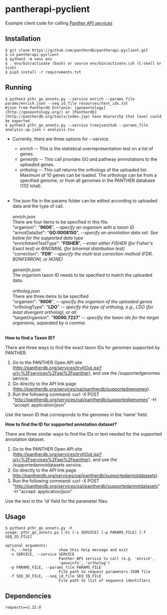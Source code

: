 # pantherapi-pyclient
Example client code for calling [Panther API services](http://pantherdb.org/services/tryItOut.jsp?url=%2Fservices%2Fapi%2Fpanther)

## Installation
```
$ git clone https://github.com/pantherdb/pantherapi-pyclient.git
$ cd pantherapi-pyclient
$ python3 -m venv env
$ . env/bin/activate (bash) or source env/bin/activate.csh (C-shell or tcsh)
$ pip3 install -r requirements.txt
```

## Running
```
$ python3 pthr_go_annots.py --service enrich --params_file params/enrich.json --seq_id_file resources/test_ids.txt
#json from Pantherdb Entrance: [geneontology](http://geneontology.org/) or [Pantherdb](http://pantherdb.org/tools/index.jsp) have Hierarchy that level could be exported
$ python3 pthr_go_annots.py --service treejson2tab --params_file analysis.up.json > analysis.tsv
```
- Currently, there are three options for --service.
  - _enrich_ -- This is the statistical overrepresentation test on a list of genes.
  - _geneinfo_ -- This call provides GO and pathway annnotations to the uploaded genes.
  - _ortholog_ -- This call returns the orthologs of the uploaded list. Maximum of 10 genes can be loaded. The orthologs can be from a specified genome, or from all genomes in the PANTHER database (132 total).<br><br>


- The json file in the params folder can be edited according to uploaded data and the type of call.<br><br>
_enrich.json_  <br>
There are four items to be specified in this file.<br>
"organism": "**9606**",    _--specify an organism with a taxon ID_ <br>
"annotDataSet": "**GO:0008150**", _--specify an annotation data set. See below for the supported data type_ <br>
"enrichmentTestType": "**FISHER**", _--enter either FISHER (for Fisher's Exact test) or BINOMIAL (for binomial distribution test)_ <br>
"correction": "**FDR**" _--specify the multi test correction method (FDR, BONFERRONI, or NONE)_ <br><br>
_geneinfo.json_<br>
The organism taxon ID needs to be specified to match the uploaded data.<br><br>
_ortholog.json_<br>
There are three items to be specified <br>
"organism": "**9606**", _-- specify the organism of the uploaded genes_ <br>
"orthologType": "**LDO**" _-- specify the type of ortholog, e.g., LDO (for least divergent ortholog), or all._ <br>
"targetOrganism": “**10090**,**7227**” _-- specifiy the taxon ids for the target organisms, separated by a comma._<br><br>

**How to find a Taxon ID?**

There are three ways to find the exact taxon IDs for genomes supported by PANTHER. 

1. Go to the PANTHER Open API site (http://pantherdb.org/services/tryItOut.jsp?url=%2Fservices%2Fapi%2Fpanther), and use the /supportedgenomes service.
2. Go directly to the API link page (http://pantherdb.org/services/oai/pantherdb/supportedgenomes). 
3. Run the following command: curl -X POST "http://pantherdb.org/services/oai/pantherdb/supportedgenomes" -H  "accept: application/json"

Use the taxon ID that corresponds to the genomes in the ‘name’ field.

**How to find the ID for supported annotation dataset?**

There are three similar ways to find the IDs or text needed for the supported annotation dataset.
1. Go to the PANTHER Open API site (http://pantherdb.org/services/tryItOut.jsp?url=%2Fservices%2Fapi%2Fpanther), and use the /supportedannotdatasets service.
2. Go directly to the API link page http://pantherdb.org/services/oai/pantherdb/supportedannotdatasets). 
3. Run the following command: curl -X POST "http://pantherdb.org/services/oai/pantherdb/supportedannotdatasets" -H  "accept: application/json"


Use the text in the ‘id’ field for the parameter files.


## Usage
```
$ python3 pthr_go_annots.py -h
usage: pthr_go_annots.py [-h] [-s SERVICE] [-p PARAMS_FILE] [-f SEQ_ID_FILE]

optional arguments:
  -h, --help            show this help message and exit
  -s SERVICE, --service SERVICE
                        Panther API service to call (e.g. 'enrich',
                        'geneinfo', 'ortholog')
  -p PARAMS_FILE, --params_file PARAMS_FILE
                        File path to request parameters JSON file
  -f SEQ_ID_FILE, --seq_id_file SEQ_ID_FILE
                        File path to list of sequence identifiers
```

## Dependencies
```
requests==2.22.0
```

